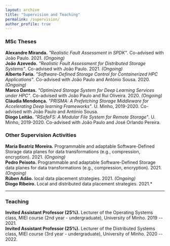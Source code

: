 ```yaml
---
layout: archive
title: "Supervision and Teaching" 
permalink: /supervision/
author_profile: true
---
```


### MSc Theses
**Alexandre Miranda.** *"Realistic Fault Assessment in SPDK"*. Co-advised with João Paulo. 2021. *(Ongoing)*    
**João Azevedo.** *"Realistic Fault Assessment for Distributed Storage Systems"*. Co-advised with João Paulo. 2021. *(Ongoing)*    
**Alberto Faria.** *"Software-Defined Storage Control for Containerized HPC Applications"*. Co-advised with João Paulo and António Sousa. 2020. *(Ongoing)*    
**Marco Dantas.** *"Optimized Storage System for Deep Learning Services under HPC"*. Co-advised with João Paulo and Rui Oliveira. 2020. *(Ongoing)*    
**Cláudia Mendonça.** *"PRISMA: A Prefetching Storage Middleware for Accelerating Deep learning Frameworks"*. U. Minho, 2019-2020. Co-advised with João Paulo and António Sousa.    
**Diogo Leitão.** *"RSafeFS: A Modular File System for Remote Storage"*. U. Minho, 2019-2020. Co-advised with João Paulo and José Orlando Pereira.     


### Other Supervision Activities
**Maria Beatriz Moreira.** Programmable and adaptable Software-Defined Storage data planes for data transformations (e.g., compression, encryption). 2021. *(Ongoing)*    
**Pedro Peixoto.** Programmable and adaptable Software-Defined Storage data planes for data transformations (e.g., compression, encryption). 2021. *(Ongoing)*    
**Rúben Adão.** local data placement strategies. 2021. *(Ongoing)*    
**Diogo Ribeiro.** Local and distributed data placement strategies. 2021.*    

***

### Teaching 
**Invited Assistant Professor (25%).** Lecturer of the Operating Systems class, MIEI course (2nd year - undergraduate), University of Minho. 2019 -- 2021.    
**Invited Assistant Professor (25%).** Lecturer of the Distributed Systems class, MIEI course (3rd year - undergraduate), University of Minho. 2020 -- 2022.    
